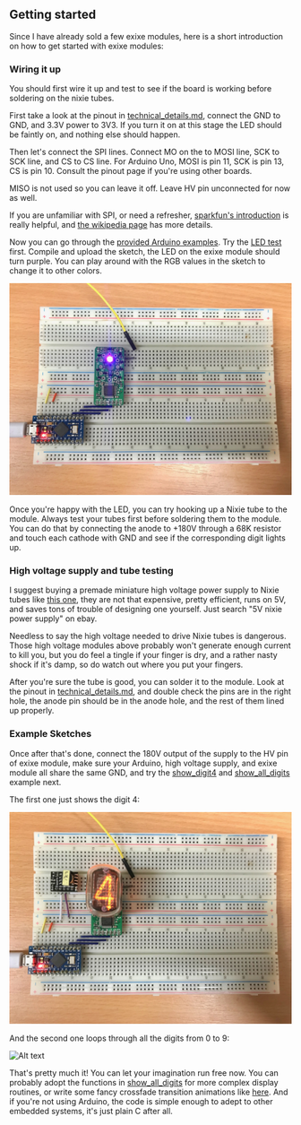 ## Getting started

Since I have already sold a few exixe modules, here is a short introduction on how to get started with exixe modules:

### Wiring it up

You should first wire it up and test to see if the board is working before soldering on the nixie tubes.

First take a look at the pinout in [technical_details.md](/technical_details.md), connect the GND to GND, and 3.3V power to 3V3. If you turn it on at this stage the LED should be faintly on, and nothing else should happen.

Then let's connect the SPI lines. Connect MO on the to MOSI line, SCK to SCK line, and CS to CS line. For Arduino Uno, MOSI is pin 11, SCK is pin 13, CS is pin 10. Consult the pinout page if you're using other boards.

MISO is not used so you can leave it off. Leave HV pin unconnected for now as well. 

If you are unfamiliar with SPI, or need a refresher, [sparkfun's introduction](https://learn.sparkfun.com/tutorials/serial-peripheral-interface-spi) is really helpful, and [the wikipedia page](https://en.wikipedia.org/wiki/Serial_Peripheral_Interface_Bus) has more details.

Now you can go through the [provided Arduino examples](/arduino_examples). Try the [LED test](/arduino_examples/0_LED_test) first. Compile and upload the sketch, the LED on the exixe module should turn purple. You can play around with the RGB values in the sketch to change it to other colors.

![Alt text](resources/example0.jpg)

Once you're happy with the LED, you can try hooking up a Nixie tube to the module. Always test your tubes first before soldering them to the module. You can do that by connecting the anode to +180V through a 68K resistor and touch each cathode with GND and see if the corresponding digit lights up.

### High voltage supply and tube testing

I suggest buying a premade miniature high voltage power supply to Nixie tubes like [this one](https://www.ebay.com/itm/DC-5V-12V-to-170V-DC-High-Voltage-NIXIE-Power-Supply-Module-PSU-NIXIE-TUBE-ERA-/322511957768?hash=item4b1735ef08:g:ftQAAOSwYTVZmjZb), they are not that expensive, pretty efficient, runs on 5V, and saves tons of trouble of designing one yourself. Just search "5V nixie power supply" on ebay. 

Needless to say the high voltage needed to drive Nixie tubes is dangerous. Those high voltage modules above probably won't generate enough current to kill you, but you do feel a tingle if your finger is dry, and a rather nasty shock if it's damp, so do watch out where you put your fingers.

After you're sure the tube is good, you can solder it to the module. Look at the pinout in [technical_details.md](/technical_details.md), and double check the pins are in the right hole, the anode pin should be in the anode hole, and the rest of them lined up properly.

### Example Sketches

Once after that's done, connect the 180V output of the supply to the HV pin of exixe module, make sure your Arduino, high voltage supply, and exixe module all share the same GND, and try the [show_digit4](/arduino_examples/1_show_digit4) and [show_all_digits](/arduino_examples/2_show_all_digits) example next.

The first one just shows the digit 4:

![Alt text](resources/example1.jpg)

And the second one loops through all the digits from 0 to 9:

![Alt text](resources/example2.gif)

That's pretty much it! You can let your imagination run free now. You can probably adopt the functions in [show_all_digits](/arduino_examples/2_show_all_digits) for more complex display routines, or write some fancy crossfade transition animations like [here](https://www.youtube.com/watch?v=r3d2alzgjKc). And if you're not using Arduino, the code is simple enough to adept to other embedded systems, it's just plain C after all.
